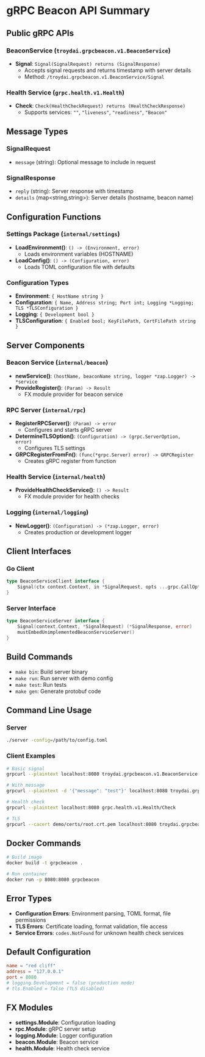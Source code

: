 # gRPC Beacon API Summary

## Public gRPC APIs

### BeaconService (`troydai.grpcbeacon.v1.BeaconService`)
- **Signal**: `Signal(SignalRequest) returns (SignalResponse)`
  - Accepts signal requests and returns timestamp with server details
  - Method: `/troydai.grpcbeacon.v1.BeaconService/Signal`

### Health Service (`grpc.health.v1.Health`)
- **Check**: `Check(HealthCheckRequest) returns (HealthCheckResponse)`
  - Supports services: `""`, `"liveness"`, `"readiness"`, `"Beacon"`

## Message Types

### SignalRequest
- `message` (string): Optional message to include in request

### SignalResponse
- `reply` (string): Server response with timestamp
- `details` (map<string,string>): Server details (hostname, beacon name)

## Configuration Functions

### Settings Package (`internal/settings`)
- **LoadEnvironment()**: `() -> (Environment, error)`
  - Loads environment variables (HOSTNAME)
- **LoadConfig()**: `() -> (Configuration, error)`
  - Loads TOML configuration file with defaults

### Configuration Types
- **Environment**: `{ HostName string }`
- **Configuration**: `{ Name, Address string; Port int; Logging *Logging; TLS *TLSConfiguration }`
- **Logging**: `{ Development bool }`
- **TLSConfiguration**: `{ Enabled bool; KeyFilePath, CertFilePath string }`

## Server Components

### Beacon Service (`internal/beacon`)
- **newService()**: `(hostName, beaconName string, logger *zap.Logger) -> *service`
- **ProvideRegister()**: `(Param) -> Result`
  - FX module provider for beacon service

### RPC Server (`internal/rpc`)
- **RegisterRPCServer()**: `(Param) -> error`
  - Configures and starts gRPC server
- **DetermineTLSOption()**: `(Configuration) -> (grpc.ServerOption, error)`
  - Configures TLS settings
- **GRPCRegisterFromFn()**: `(func(*grpc.Server) error) -> GRPCRegister`
  - Creates gRPC register from function

### Health Service (`internal/health`)
- **ProvideHealthCheckService()**: `() -> Result`
  - FX module provider for health checks

### Logging (`internal/logging`)
- **NewLogger()**: `(Configuration) -> (*zap.Logger, error)`
  - Creates production or development logger

## Client Interfaces

### Go Client
```go
type BeaconServiceClient interface {
    Signal(ctx context.Context, in *SignalRequest, opts ...grpc.CallOption) (*SignalResponse, error)
}
```

### Server Interface
```go
type BeaconServiceServer interface {
    Signal(context.Context, *SignalRequest) (*SignalResponse, error)
    mustEmbedUnimplementedBeaconServiceServer()
}
```

## Build Commands

- `make bin`: Build server binary
- `make run`: Run server with demo config
- `make test`: Run tests
- `make gen`: Generate protobuf code

## Command Line Usage

### Server
```bash
./server -config=/path/to/config.toml
```

### Client Examples
```bash
# Basic signal
grpcurl --plaintext localhost:8080 troydai.grpcbeacon.v1.BeaconService.Signal

# With message
grpcurl --plaintext -d '{"message": "test"}' localhost:8080 troydai.grpcbeacon.v1.BeaconService.Signal

# Health check
grpcurl --plaintext localhost:8080 grpc.health.v1.Health/Check

# TLS
grpcurl --cacert demo/certs/root.crt.pem localhost:8080 troydai.grpcbeacon.v1.BeaconService.Signal
```

## Docker Commands

```bash
# Build image
docker build -t grpcbeacon .

# Run container
docker run -p 8080:8080 grpcbeacon
```

## Error Types

- **Configuration Errors**: Environment parsing, TOML format, file permissions
- **TLS Errors**: Certificate loading, format validation, file access
- **Service Errors**: `codes.NotFound` for unknown health check services

## Default Configuration

```toml
name = "red cliff"
address = "127.0.0.1"
port = 8080
# logging.Development = false (production mode)
# tls.Enabled = false (TLS disabled)
```

## FX Modules

- **settings.Module**: Configuration loading
- **rpc.Module**: gRPC server setup
- **logging.Module**: Logger configuration
- **beacon.Module**: Beacon service
- **health.Module**: Health check service